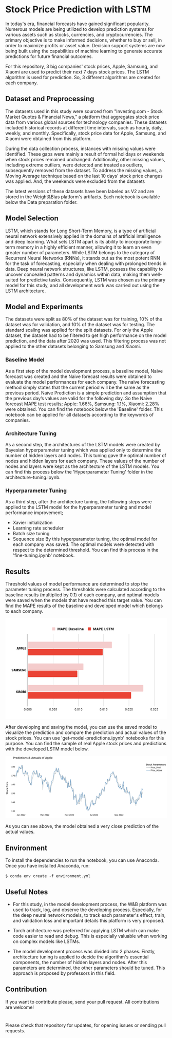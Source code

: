 # Stock Price Prediction with LSTM

In today's era, financial forecasts have gained significant popularity. Numerous models are being utilized to develop prediction systems for various assets such as stocks, currencies, and cryptocurrencies. The primary objective is to make informed decisions, whether to buy or sell, in order to maximize profits or asset value. Decision support systems are now being built using the capabilities of machine learning to generate accurate predictions for future financial outcomes.

For this repository, 3 big companies' stock prices, Apple, Samsung, and Xiaomi are used to predict their next 7 days stock prices. The LSTM algorithm is used for prediction. So, 3 different algorithms are created for each company. 


## Dataset and Preprocessing
The datasets used in this study were sourced from "Investing.com - Stock Market Quotes & Financial News," a platform that aggregates stock price data from various global sources for technology companies. These datasets included historical records at different time intervals, such as hourly, daily, weekly, and monthly. Specifically, stock price data for Apple, Samsung, and Xiaomi were obtained from this platform.

During the data collection process, instances with missing values were identified. These gaps were mainly a result of formal holidays or weekends when stock prices remained unchanged. Additionally, other missing values, including extreme outliers, were detected and treated as outliers, subsequently removed from the dataset. To address the missing values, a Moving Average technique based on the last 10 days' stock price changes was applied. And, the weekends were excluded from the datasets

The latest versions of these datasets have been labeled as V2 and are stored in the Weight&Bias platform's artifacts. Each notebook is available below the Data preparation folder.


## Model Selection
LSTM, which stands for Long Short-Term Memory, is a type of artificial neural network extensively applied in the domains of artificial intelligence and deep learning. What sets LSTM apart is its ability to incorporate long-term memory in a highly efficient manner, allowing it to learn an even greater number of parameters. While LSTM belongs to the category of Recurrent Neural Networks (RNNs), it stands out as the most potent RNN for the task of forecasting, especially when dealing with prolonged trends in data. Deep neural network structures, like LSTM, possess the capability to uncover concealed patterns and dynamics within data, making them well-suited for predictive tasks. Consequently, LSTM was chosen as the primary model for this study, and all development work was carried out using the LSTM architecture.


## Model and Experiments
The datasets were split as 80% of the dataset was for training, 10% of the dataset was for validation, and 10% of the dataset was for testing. The standard scaling was applied for the split datasets. For only the Apple dataset, the dataset had to be filtered to get high performance on the model prediction, and the data after 2020 was used. This filtering process was not applied to the other datasets belonging to Samsung and Xiaomi.

### Baseline Model
As a first step of the model development process, a baseline model, Naive forecast was created and the Naive forecast results were obtained to evaluate the model performances for each company. The naive forecasting method simply states that the current period will be the same as the previous period. Naïve Prediction is a simple prediction and assumption that the previous day’s values are valid for the following day. So the Naive forecast MAPE test results; Apple: 1.66%, Samsung: 1.1%, Xiaomi: 2.28% were obtained. You can find the notebook below the 'Baseline' folder. This notebook can be applied for all datasets according to the keywords of companies.

### Architecture Tuning
As a second step, the architectures of the LSTM models were created by Bayesian hyperparameter tuning which was applied only to determine the number of hidden layers and nodes. This tuning gave the optimal number of nodes and hidden layers for each company. These values of the number of nodes and layers were kept as the architecture of the LSTM models. You can find this process below the  'Hyperparameter Tuning' folder in the architecture-tuning.ipynb.

### Hyperparameter Tuning
As a third step, after the architecture tuning, the following steps were applied to the LSTM model for the hyperparameter tuning and model performance improvement;
* Xavier initialization 
* Learning rate scheduler 
* Batch size tuning 
* Sequence size
By this hyperparameter tuning, the optimal model for each company was saved. The optimal models were detected with respect to the determined threshold. You can find this process in the 'fine-tuning.ipynb' notebook.

## Results
Threshold values of model performance are determined to stop the parameter tuning process. The thresholds were calculated according to the baseline results (multiplied by 0.1) of each company, and optimal models were saved when the models that have reached this target value. You can find the MAPE results of the baseline and developed model which belongs to each company.

![MAPE-Baseline-LSTM](/Graphs/MAPE-Baseline-LSTM.png)

After developing and saving the model, you can use the saved model to visualize the prediction and compare the prediction and actual values of the stock prices. You can use 'get-model-predictions.ipynb' notebooks for this purpose. You can find the sample of real Apple stock prices and predictions with the developed LSTM model below. 

![Apple-Prediction-Actual](/Graphs/Apple-Prediction-Actual.png)

As you can see above, the model obtained a very close prediction of the actual values. 

## Environment
To install the dependencies to run the notebook, you can use Anaconda. Once you have installed Anaconda, run:

`$ conda env create -f environment.yml`

## Useful Notes
- For this study, in the model development process, the W&B platform was used to track, log, and observe the developing process. Especially, for the deep neural network models, to track each parameter's effect, train, and validation loss and important details this platform is very proposed. 

- Torch architecture was preferred for applying LSTM which can make code easier to read and debug. This is especially valuable when working on complex models like LSTMs.

- The model development process was divided into 2 phases. Firstly, architecture tuning is applied to decide the algorithm's essential components,  the number of hidden layers and nodes. After this parameters are determined,  the other parameters should be tuned. This approach is proposed by professors in this field.  


## Contribution
If you want to contribute please, send your pull request. All contributions are welcome!

#
Please check that repository for updates, for opening issues or sending pull requests.